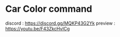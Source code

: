# Car Color command

discord :
https://discord.gg/MQKP43G2Yk
preview : 
 https://youtu.be/F43ZkcHvICg 
